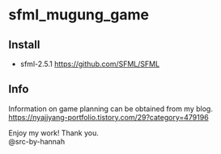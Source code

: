 # sfml_mugung_game

## Install
* sfml-2.5.1 <https://github.com/SFML/SFML>

## Info
Information on game planning can be obtained from my blog.
<br>https://nyajjyang-portfolio.tistory.com/29?category=479196

Enjoy my work! Thank you.
<br>@src-by-hannah
